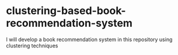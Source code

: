 # clustering-based-book-recommendation-system
I will develop a book recommendation system in this repository using clustering techniques
